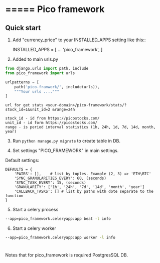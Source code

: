=====
Pico framework
=====

Quick start
-----------

1. Add "currency_price" to your INSTALLED_APPS setting like this::

    INSTALLED_APPS = [
        ...
        'pico_framework',
    ]

2. Added to main urls.py
```python
from django.urls import path, include
from pico_framework import urls

urlpatterns = [
    path('pico-framwork/', include(urls)),
    """Your urls ...."""
]

```
``
url for get stats <your-domain>/pico-framework/stats/?stock_id=1&unit_id=2
&range=24h
``
```text
stock_id - id from https://picostocks.com/
unit_id - id form https://picostocks.com/
range - is period interval statistics (1h, 24h, 1d, 7d, 14d, month, year)
```


3. Run `python manage.py migrate` to create table in DB.

4. Set settings "PICO_FRAMEWORK" in main settings.

Default settings:

    DEFAULTS = {
        'PAIRS': [],    # list by tuples. Example (2, 3) => 'ETH\BTC'
        'SYNC_GRANULARITIES_EVERY": 60, (seconds)
        'SYNC_TASK_EVERY': 15, (seconds)
        'GRANULARITY': ['1h', '24h', '7d', '14d', 'month', 'year']
        'CALLBACK_TASKS': [] # list by paths with dote separate to the function
    }
    
5. Start a celery process
```bash
--app=pico_framework.celeryapp:app beat -l info
```

6. Start a celery worker
```bash
--app=pico_framework.celeryapp:app worker -l info
```

#
Notes that for pico_framework is required PostgresSQL DB.
#
